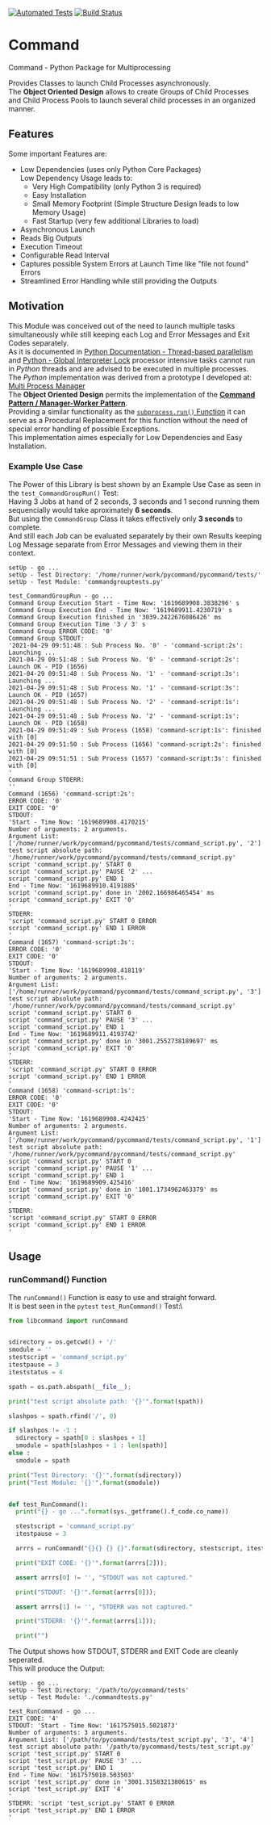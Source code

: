 [![Automated Tests](https://github.com/bodo-hugo-barwich/pycommand/actions/workflows/python-package.yml/badge.svg)](https://github.com/bodo-hugo-barwich/pycommand/actions/workflows/python-package.yml) [![Build Status](https://travis-ci.com/bodo-hugo-barwich/pycommand.svg?branch=master)](https://travis-ci.com/bodo-hugo-barwich/pycommand)

# Command

Command - Python Package for Multiprocessing

Provides Classes to launch Child Processes asynchronously.\
The **Object Oriented Design** allows to create Groups of Child Processes and Child Process Pools to launch several child processes in an organized manner.

## Features
Some important Features are:
* Low Dependencies (uses only Python Core Packages)\
  Low Dependency Usage leads to:
  	* Very High Compatibility (only Python 3 is required)
  	* Easy Installation
	* Small Memory Footprint (Simple Structure Design leads to low Memory Usage)
	* Fast Startup (very few additional Libraries to load)
* Asynchronous Launch
* Reads Big Outputs
* Execution Timeout
* Configurable Read Interval
* Captures possible System Errors at Launch Time like "file not found" Errors
* Streamlined Error Handling while still providing the Outputs

## Motivation
This Module was conceived out of the need to launch multiple tasks simultaneously while still keeping each Log and Error Messages and Exit Codes separately. \
As it is documented in [Python Documentation - Thread-based parallelism](https://docs.python.org/3.8/library/threading.html?highlight=thread#module-threading)
and [Python - Global Interpreter Lock](https://docs.python.org/3.8/glossary.html#term-global-interpreter-lock)
processor intensive tasks cannot run in _Python_ threads and are advised to be executed in multiple processes.
The _Python_ implementation was derived from a prototype I developed at:
[Multi Process Manager](https://stackoverflow.com/questions/50177534/why-do-pipes-from-child-processes-break-sometimes-and-sometimes-not)\
The **Object Oriented Design** permits the implementation of the **[Command Pattern / Manager-Worker Pattern](https://en.wikipedia.org/wiki/Command_pattern)**.\
Providing a similar functionality as the [`subprocess.run()` Function](https://docs.python.org/3/library/subprocess.html#subprocess.run) it can serve as a Procedural Replacement for this function without the need of special error handling of possible Exceptions. \
This implementation aimes especially for Low Dependencies and Easy Installation.

### Example Use Case
The Power of this Library is best shown by an Example Use Case as seen in the `test_CommandGroupRun()` Test:\
Having 3 Jobs at hand of 2 seconds, 3 seconds and 1 second running them sequencially would take aproximately **6 seconds**.\
But using the `CommandGroup` Class it takes effectively only **3 seconds** to complete.\
And still each Job can be evaluated separately by their own Results keeping Log Message separate from Error Messages and viewing them in their context.
```text
setUp - go ...
setUp - Test Directory: '/home/runner/work/pycommand/pycommand/tests/'
setUp - Test Module: 'commandgrouptests.py'

test_CommandGroupRun - go ...
Command Group Execution Start - Time Now: '1619689908.3838296' s
Command Group Execution End - Time Now: '1619689911.4230719' s
Command Group Execution finished in '3039.2422676086426' ms
Command Group Execution Time '3 / 3' s
Command Group ERROR CODE: '0'
Command Group STDOUT:
'2021-04-29 09:51:48 : Sub Process No. '0' - 'command-script:2s': Launching ...
2021-04-29 09:51:48 : Sub Process No. '0' - 'command-script:2s': Launch OK - PID (1656)
2021-04-29 09:51:48 : Sub Process No. '1' - 'command-script:3s': Launching ...
2021-04-29 09:51:48 : Sub Process No. '1' - 'command-script:3s': Launch OK - PID (1657)
2021-04-29 09:51:48 : Sub Process No. '2' - 'command-script:1s': Launching ...
2021-04-29 09:51:48 : Sub Process No. '2' - 'command-script:1s': Launch OK - PID (1658)
2021-04-29 09:51:49 : Sub Process (1658) 'command-script:1s': finished with [0]
2021-04-29 09:51:50 : Sub Process (1656) 'command-script:2s': finished with [0]
2021-04-29 09:51:51 : Sub Process (1657) 'command-script:3s': finished with [0]
'
Command Group STDERR:
''
Command (1656) 'command-script:2s':
ERROR CODE: '0'
EXIT CODE: '0'
STDOUT:
'Start - Time Now: '1619689908.4170215'
Number of arguments: 2 arguments.
Argument List: ['/home/runner/work/pycommand/pycommand/tests/command_script.py', '2']
test script absolute path: '/home/runner/work/pycommand/pycommand/tests/command_script.py'
script 'command_script.py' START 0
script 'command_script.py' PAUSE '2' ...
script 'command_script.py' END 1
End - Time Now: '1619689910.4191885'
script 'command_script.py' done in '2002.166986465454' ms
script 'command_script.py' EXIT '0'
'
STDERR:
'script 'command_script.py' START 0 ERROR
script 'command_script.py' END 1 ERROR
'
Command (1657) 'command-script:3s':
ERROR CODE: '0'
EXIT CODE: '0'
STDOUT:
'Start - Time Now: '1619689908.418119'
Number of arguments: 2 arguments.
Argument List: ['/home/runner/work/pycommand/pycommand/tests/command_script.py', '3']
test script absolute path: '/home/runner/work/pycommand/pycommand/tests/command_script.py'
script 'command_script.py' START 0
script 'command_script.py' PAUSE '3' ...
script 'command_script.py' END 1
End - Time Now: '1619689911.4193742'
script 'command_script.py' done in '3001.2552738189697' ms
script 'command_script.py' EXIT '0'
'
STDERR:
'script 'command_script.py' START 0 ERROR
script 'command_script.py' END 1 ERROR
'
Command (1658) 'command-script:1s':
ERROR CODE: '0'
EXIT CODE: '0'
STDOUT:
'Start - Time Now: '1619689908.4242425'
Number of arguments: 2 arguments.
Argument List: ['/home/runner/work/pycommand/pycommand/tests/command_script.py', '1']
test script absolute path: '/home/runner/work/pycommand/pycommand/tests/command_script.py'
script 'command_script.py' START 0
script 'command_script.py' PAUSE '1' ...
script 'command_script.py' END 1
End - Time Now: '1619689909.425416'
script 'command_script.py' done in '1001.1734962463379' ms
script 'command_script.py' EXIT '0'
'
STDERR:
'script 'command_script.py' START 0 ERROR
script 'command_script.py' END 1 ERROR
'
```

## Usage
### runCommand() Function
The `runCommand()` Function is easy to use and straight forward.\
It is best seen in the `pytest` `test_RunCommand()` Test:\
```python
from libcommand import runCommand


sdirectory = os.getcwd() + '/'
smodule = ''
stestscript = 'command_script.py'
itestpause = 3
iteststatus = 4

spath = os.path.abspath(__file__);

print("test script absolute path: '{}'".format(spath))

slashpos = spath.rfind('/', 0)

if slashpos != -1 :
  sdirectory = spath[0 : slashpos + 1]
  smodule = spath[slashpos + 1 : len(spath)]
else :
  smodule = spath

print("Test Directory: '{}'".format(sdirectory))
print("Test Module: '{}'".format(smodule))


def test_RunCommand():
  print("{} - go ...".format(sys._getframe().f_code.co_name))

  stestscript = 'command_script.py'
  itestpause = 3

  arrrs = runCommand("{}{} {} {}".format(sdirectory, stestscript, itestpause, iteststatus))

  print("EXIT CODE: '{}'".format(arrrs[2]));

  assert arrrs[0] != '', "STDOUT was not captured."

  print("STDOUT: '{}'".format(arrrs[0]));

  assert arrrs[1] != '', "STDERR was not captured."

  print("STDERR: '{}'".format(arrrs[1]));

  print("")


```

The Output shows how STDOUT, STDERR and EXIT Code are cleanly seperated.\
This will produce the Output:
```text
setUp - go ...
setUp - Test Directory: '/path/to/pycommand/tests'
setUp - Test Module: './commandtests.py'

test_RunCommand - go ...
EXIT CODE: '4'
STDOUT: 'Start - Time Now: '1617575015.5021873'
Number of arguments: 3 arguments.
Argument List: ['/path/to/pycommand/tests/test_script.py', '3', '4']
test script absolute path: '/path/to/pycommand/tests/test_script.py'
script 'test_script.py' START 0
script 'test_script.py' PAUSE '3' ...
script 'test_script.py' END 1
End - Time Now: '1617575018.503503'
script 'test_script.py' done in '3001.3158321380615' ms
script 'test_script.py' EXIT '4'
'
STDERR: 'script 'test_script.py' START 0 ERROR
script 'test_script.py' END 1 ERROR
'
```
